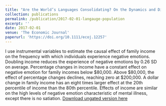 ```yaml
---
title: "Are the World’s Languages Consolidating? On the Dynamics and Distribution of Language Population"
collection: publications
permalink: /publication/2017-02-01-langauge-population
excerpt: ''
date: 2017-02-01
venue: 'The Economic Journal'
paperurl: 'https://doi.org/10.1111/ecoj.12257'
---
```

I use instrumental variables to estimate the causal effect of family income on the frequency with which individuals experience negative emotions. Doubling income reduces the experience of negative emotions by 0.26 SD on average. Percentage changes in income have a constant effect on negative emotion for family incomes below $80,000. Above $80,000, the effect of percentage changes declines, reaching zero at $200,000. A dollar change in family income has an eight times larger effect at the 20th percentile of income than the 80th percentile. Effects of income are similar on the high levels of negative emotion characteristic of mental illness, except there is no satiation.
[Download ungated version here](https://osf.io/preprints/socarxiv/et37r/)
